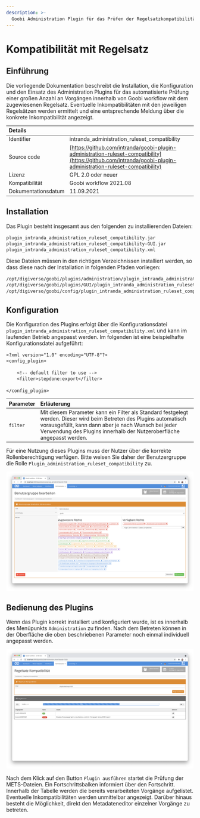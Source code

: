 ```yaml
---
description: >-
  Goobi Administration Plugin für das Prüfen der Regelsatzkompatibilität für mehrere Vorgänge
---
```


# Kompatibilität mit Regelsatz

## Einführung

Die vorliegende Dokumentation beschreibt die Installation, die Konfiguration und den Einsatz des Administration Plugins für das automatisierte Prüfung einer großen Anzahl an Vorgängen innerhalb von Goobi workflow mit dem zugewiesenen Regelsatz. Eventuelle Inkompatibilitäten mit den jeweiligen Regelsätzen werden ermittelt und eine entsprechende Meldung über die konkrete Inkompatibilität angezeigt.

| Details |  |
| :--- | :--- |
| Identifier | intranda_administration_ruleset_compatibility |
| Source code | [https://github.com/intranda/goobi-plugin-administration-ruleset-compatibility](https://github.com/intranda/goobi-plugin-administration-ruleset-compatibility) |
| Lizenz | GPL 2.0 oder neuer |
| Kompatibilität | Goobi workflow 2021.08 |
| Dokumentationsdatum | 11.09.2021 |

## Installation

Das Plugin besteht insgesamt aus den folgenden zu installierenden Dateien:

```text
plugin_intranda_administration_ruleset_compatibility.jar
plugin_intranda_administration_ruleset_compatibility-GUI.jar
plugin_intranda_administration_ruleset_compatibility.xml
```

Diese Dateien müssen in den richtigen Verzeichnissen installiert werden, so dass diese nach der Installation in folgenden Pfaden vorliegen:

```bash
/opt/digiverso/goobi/plugins/administration/plugin_intranda_administration_ruleset_compatibility.jar
/opt/digiverso/goobi/plugins/GUI/plugin_intranda_administration_ruleset_compatibility-GUI.jar
/opt/digiverso/goobi/config/plugin_intranda_administration_ruleset_compatibility.xml
```

## Konfiguration

Die Konfiguration des Plugins erfolgt über die Konfigurationsdatei `plugin_intranda_administration_ruleset_compatibility.xml` und kann im laufenden Betrieb angepasst werden. Im folgenden ist eine beispielhafte Konfigurationsdatei aufgeführt:

```markup
<?xml version="1.0" encoding="UTF-8"?>
<config_plugin>
	
	<!-- default filter to use -->
	<filter>stepdone:export</filter>
	
</config_plugin>
```

| Parameter | Erläuterung |
| :--- | :--- |
| `filter` | Mit diesem Parameter kann ein Filter als Standard festgelegt werden. Dieser wird beim Betreten des Plugins automatisch vorausgefüllt, kann dann aber je nach Wunsch bei jeder Verwendung des Plugins innerhalb der Nutzeroberfläche angepasst werden. |

Für eine Nutzung dieses Plugins muss der Nutzer über die korrekte Rollenberechtigung verfügen. Bitte weisen Sie daher der Benutzergruppe die Rolle `Plugin_administration_ruleset_compatibility` zu.

![Korrekt zugewiesene Rolle f&#xFC;r die Nutzer](../.gitbook/assets/intranda_administration_ruleset_compatibility2_de.png)

## Bedienung des Plugins

Wenn das Plugin korrekt installiert und konfiguriert wurde, ist es innerhalb des Menüpunkts `Administration` zu finden. Nach dem Betreten können in der Oberfläche die oben beschriebenen Parameter noch einmal individuell angepasst werden.

![Nutzeroberfl&#xE4;che des Plugins](../.gitbook/assets/intranda_administration_ruleset_compatibility1_de.png)

Nach dem Klick auf den Button `Plugin ausführen` startet die Prüfung der METS-Dateien. Ein Fortschrittsbalken informiert über den Fortschritt. Innerhalb der Tabelle werden die bereits verarbeiteten Vorgänge aufgelistet. Eventuelle Inkompatibilitäten werden unmittelbar angezeigt. Darüber hinaus besteht die Möglichkeit, direkt den Metadateneditor einzelner Vorgänge zu betreten.